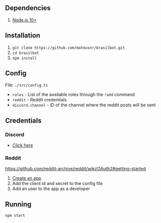 ## Dependencies
1. [Node.js 10+](https://nodejs.org/en/)

## Installation
1. `git clone https://github.com/mateusnr/brasilbot.git`
2. `cd brasilbot`
3. `npm install`

## Config
File: `./src/config.ts`

- `roles` - List of the available roles through the `!add` command
- `reddit` - Reddit credentials
- `discord.channel` - ID of the channel where the reddit posts will be sent

## Credentials

### Discord
- [Click here](https://github.com/reactiflux/discord-irc/wiki/Creating-a-discord-bot-&-getting-a-token)

### Reddit
https://github.com/reddit-archive/reddit/wiki/OAuth2#getting-started

1. [Create an app](https://www.reddit.com/prefs/apps)
2. Add the client id and secret to the config file
3. Add an user to the app as a developer

## Running
`npm start`
